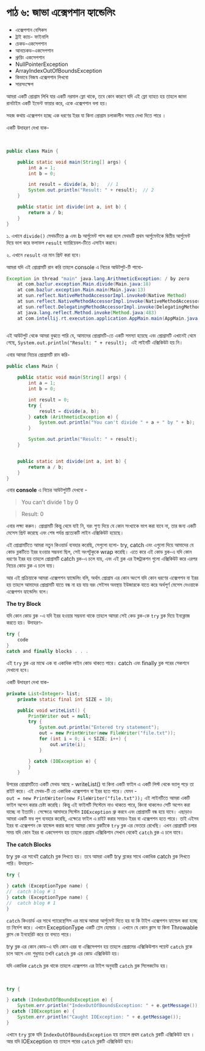 # পাঠ ৬: জাভা এক্সেপশান হ্যান্ডেলিং

* এক্সেপশান বেসিকস
* ট্রাই ক্যাচ- ফাইনালি
* চেকড-একসেপশান
* আনচেকড-একসেপশান
* থ্রুয়িং একসেপশান
* NullPointerException
* ArrayIndexOutOfBoundsException
* কিভাবে নিজস্ব এক্সেপশান লিখবো
* সারসংক্ষেপ	

আমরা একটি প্রোগ্রাম লিখি যার একটি নরমাল ফ্লো থাকে, তবে কোন কারণে যদি এই ফ্লো ব্যাহত হয় তাহলে জাভা রানটাইম একটি ইভেন্ট  ফায়ার করে, একে এক্সেপশান বলা হয়। 

সহজ কথায় এক্সেপশন হচ্ছে এক ধরণের ইরর যা কিনা প্রোগ্রাম চলাকালীন সময়ে দেখা দিতে পারে । 
  
একটি উদাহরণ দেখা যাক- 

‌‌
```java
public class Main {

    public static void main(String[] args) {
        int a = 1;
        int b = 0;

        int result = divide(a, b);   // ‌1
        System.out.println("Result: " + result);  // 2
    }

    public static int divide(int a, int b) {
        return a / b;
    }
}

```

১.  এখানে `divide()`  মেথডটিতে  a এবং b আর্গুমেন্ট পাস করা হলে  মেথডটি  প্রথম আর্গুমেন্টকে দ্বিতীয় আর্গুমেন্ট দিয়ে ভাগ করে ফলাফল ‌`result` ভ্যারিয়েবল-টিতে এসাইন করবে। 

২. এখানে `result` এর মান  প্রিন্ট করা হবে। 

আমরা যদি এই প্রোগ্রামটি রান করি তাহলে console  এ নিচের আউটপুট-টি পাবো- 

```java
Exception in thread "main" java.lang.ArithmeticException: / by zero
	at com.bazlur.exception.Main.divide(Main.java:18)
	at com.bazlur.exception.Main.main(Main.java:13)
	at sun.reflect.NativeMethodAccessorImpl.invoke0(Native Method)
	at sun.reflect.NativeMethodAccessorImpl.invoke(NativeMethodAccessorImpl.java:62)
	at sun.reflect.DelegatingMethodAccessorImpl.invoke(DelegatingMethodAccessorImpl.java:43)
	at java.lang.reflect.Method.invoke(Method.java:483)
	at com.intellij.rt.execution.application.AppMain.main(AppMain.java:134)
‌
```

এই আউটপুট থেকে আমরা বুঝতে পারি যে, আমাদের প্রোগ্রামটি-তে একটি  সমস্যা হয়েছে এবং প্রোগ্রামটি এখানেই থেমে গেছে,         `System.out.println("Result: " + result); ` এই লাইনটি এক্সিকিউট হয় নি। 


এবার আমরা নিচের প্রোগ্রামটি রান করি- 

```java
public class Main {

    public static void main(String[] args) {
        int a = 1;
        int b = 0;

        int result = 0;
        try {
            result = divide(a, b);
        } catch (ArithmeticException e) {
            System.out.println("You can't divide " + a + " by " + b);
        }

        System.out.println("Result: " + result);
    }


    public static int divide(int a, int b) {
        return a / b;
    }
}
```

এবার **console** এ নিচের আউটপুটটি দেখবো - 

> You can't divide 1 by 0

> Result: 0

এবার লক্ষ্য করুন। প্রোগ্রামটি কিন্তু থেমে যাই নি, বরং   শুণ্য দিয়ে যে কোন সংখ্যাকে ভাগ করা যাবে না, তার জন্য একটি মেসেস প্রিন্ট করেছে এবং শেষ পর্যন্ত প্রত্যেকটি লাইন এক্সিকিউট হয়েছে। 

এই প্রোগ্রামটিতে আমরা  নতুন কিওয়ার্ড ব্যবহার করেছি, সেগুলো হলো-  try, catch 
এবং এগুলো দিয়ে আমাদের যে কোড ব্লকটিতে ইরর হওয়ার সম্ভবনা ছিল, সেই অংগটুকুকে wrap  করেছি। এতে করে এই কোড ব্লক-এ যদি কোন ধরণের ইরর হয় তাহলে  প্রোগ্রামটি catch ব্লক-এ চলে যায়, এবং এই ব্লক এর ইন্সট্রাকশন গুলো এক্সিকিউট করে এরপর নিচের কোড ব্লক এ চলে যায়। 

আর এই প্রক্রিয়াকে আমরা এক্সেপশন হ্যান্ডেলিং বলি, অর্থাৎ প্রোগ্রাম এর কোন অংশে যদি কোন ধরণের এক্সেপশন বা ইরর হয় তাহলে আমাদের প্রোগ্রামটি যাতে বন্ধ না হয় যায় বরং সেইসব অবস্থায় ইউজারকে যাতে করে অর্থপূর্ণ মেসেস দেওয়াকে এক্সেপশন হ্যান্ডেলিং বলে। 

**The try Block**

যদি কোন কোড ব্লক -এ যদি ইরর হওয়ার সম্ভবনা থাকে তাহলে আমরা সেই কেড  ব্লক-কে  `try` ব্লক দিয়ে ইনক্লােজ করতে হয়। 
উদাহরণ- 

```java
try {
    code
}
catch and finally blocks . . .

```
এই `try` ব্লক এর মাঝে এক বা একাধিক লাইন কোড থাকতে পারে।  catch এবং finally ব্লক পরের সেকশনে দেখানো হবে। 

একটি উদাহরণ দেখা যাক- 

```java
private List<Integer> list;
    private static final int SIZE = 10;

    public void writeList() {
        PrintWriter out = null;
        try {
            System.out.println("Entered try statement");
            out = new PrintWriter(new FileWriter("file.txt"));
            for (int i = 0; i < SIZE; i++) {
                out.write(i);
            }

        } catch (IOException e) {
        }
    }

```
উপরের প্রোগ্রামটিতে একটি মেথড আছে - writeList() যা কিনা একটি ফাইল এ একটি লিস্ট থেকে ভ্যালু পড়ে তা রাইট করে।  এই মেথড-টি তে একাধিক এক্সেপশান বা ইরর হতে পারে।  যেমন -  
`out = new PrintWriter(new FileWriter("file.txt"));` এই লাইনটিতে আমরা একটি ফাইল অপেন করার চেষ্টা করেছি। কিন্তু এই ফাইলটি সিস্টেমে নাও থাকতে পারে, কিংবা থাকলেও সেটি অপেন করা যাচ্ছে না ইত্যাদি।  সেক্ষেত্রে আমাদরে সিস্টেম `IOException` থ্রু করবে এবং প্রোগ্রামটি বন্ধ হয়ে যাবে। এছাড়াও আমরা একটি ফর লুপ ব্যবহার করেছি, এক্ষেত্রে ফাইল এ রাইট করার সময়ও ইরর বা এক্সেপশন হতে পারে। তাই এইসব ইরর বা এক্সেপশন কে হ্যান্ডেল করার জন্যে আমরা কোড ব্লকটিকে `try` ব্লক এর ভেতরে রেখেছি। 
এখন প্রোগ্রামটি চলার সময় যদি কোন ইরর বা একসেপশন হয় তাহলে প্রোগ্রাম এক্সিকিশান সেখান থেকেই `catch` ব্লক এ চলে যাবে। 


**The catch Blocks**

try ব্লক এর সাথেই catch ব্লক লিখতে হয়। তবে আমরা একটি try ব্লকের সাথে একাধিক catch ব্লক লিখতে পারি। উদাহরণ- 

```java
try {

} catch (ExceptionType name) {
//  catch blog # 1
} catch (ExceptionType name) {
//  catch blog # 1
}
```
`catch` কিওয়ার্ড এর সাথে প্যারেন্থেসিস এর মাঝে আমরা আর্গুমেন্ট দিতে হয় যা কি টাইপ এক্সেপশন হ্যাল্ডেল করা হচ্ছে তা নির্দেশ করে। 
এখানে ExceptionType একটি প্লেস হোল্ডার । এখানে যে কোন ক্লাস যা কিনা Throwable ক্লাস কে ইনহেরিট করে তা বসতে পারে।

try ব্লক এর কোন কোড-এ যদি কোন এরর বা এক্সিসেপশন হয় তাহলে প্রেগ্রামের এক্সিকিউশান পয়েন্ট `catch` ব্লকে চলে আসে এবং শুধুমাত্র তখনি `catch` ব্লক এর কোড এক্সিকিউট হয়। 

যদি একাধিক `catch` ব্লক থাকে তাহলে এক্সেপশন এর টাইপ অনুযায়ী ‌`catch` ব্লক সিলেকটেড হয়। 

‌‌
```java
try {

} catch (IndexOutOfBoundsException e) {
    System.err.println("IndexOutOfBoundsException: " + e.getMessage());
} catch (IOException e) {
    System.err.println("Caught IOException: " + e.getMessage());
}
```
এখানে  `try` ব্লকে যদি  `IndexOutOfBoundsException`  হয় তাহলে প্রথম `catch` ব্লকটি এক্সিকিউট হবে । আর যদি IOException হয় তাহলে পরের `catch` ব্লকটি এক্সিকিউট হবে। 






